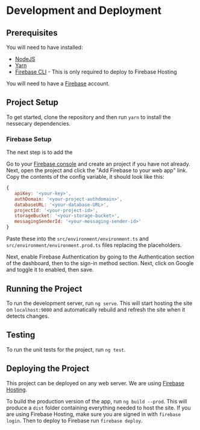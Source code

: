 # Development and Deployment

## Prerequisites

You will need to have installed:
- [NodeJS](https://nodejs.org/)
- [Yarn](https://yarnpkg.com/)
- [Firebase CLI](https://firebase.google.com/docs/cli/) - This is only required to deploy to Firebase Hosting

You will need to have a [Firebase](https://firebase.google.com/) account.

## Project Setup

To get started, clone the repository and then run `yarn` to install the nessecary dependencies.

### Firebase Setup

The next step is to add the

Go to your [Firebase console](https://console.firebase.google.com/) and create an project if you have not already. Next, open the project and click the "Add Firebase to your web app" link. Copy the contents of the config variable, it should look like this:
```js
{ 
   apiKey: '<your-key>', 
   authDomain: '<your-project-authdomain>', 
   databaseURL: '<your-database-URL>', 
   projectId: '<your-project-id>', 
   storageBucket: '<your-storage-bucket>', 
   messagingSenderId: '<your-messaging-sender-id>' 
}
```
Paste these into the `src/environment/environment.ts` and `src/environment/environment.prod.ts` files replacing the placeholders.

Next, enable Firebase Authentication by going to the Authentication section of the dashboard, then to the sign-in method section. Next, click on Google and toggle it to enabled, then save.

## Running the Project

To run the development server, run `ng serve`. This will start hosting the site on `localhost:9000` and automatically rebuild and refresh the site when it detects changes.

## Testing

To run the unit tests for the project, run `ng test`.

## Deploying the Project

This project can be deployed on any web server. We are using [Firebase Hosting](https://firebase.google.com/docs/hosting/).

To build the production version of the app, run `ng build --prod`. This will produce a `dist` folder containing everything needed to host the site. If you are using Firebase Hosting, make sure you are signed in with `firebase login`. Then to deploy to Firebase run `firebase deploy`.

